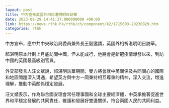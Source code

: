 ```yaml
---
layout: post
title: 中方宣布英國外相祁湛明明日訪華
date: 2023-08-29 14:41:37.000000000 +08:00
link: https://news.rthk.hk/rthk/ch/component/k2/1715603-20230829.htm
categories: rthk
---
```


中方宣布，應中共中央政治局委員兼外長王毅邀請，英國外相祈湛明明日訪華。

祁湛明原本計劃上月底訪問中國，但未能成行，他將會是新冠疫情爆發以來，到訪中國的英國最高級別官員。

外交部發言人汪文斌說，祁湛明訪華期間，雙方將會就中英關係及共同關心的國際和地區問題深入溝通，希望英方與中方一同秉持相互尊重的精神，深入交流，增進理解，推動中英關係穩定發展。

汪文斌表示，作為聯合國安理會常任理事國和全球主要經濟體，中英承擔著促進世界和平穩定發展的共同責任，維護和發展好雙邊關係，符合兩國人民的共同利益。
